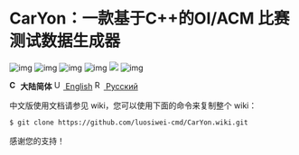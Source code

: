 # CarYon：一款基于C++的OI/ACM 比赛测试数据生成器

![img](https://img.shields.io/badge/Avatar-luosw-red.svg) ![img](https://img.shields.io/github/package-json/v/luosiwei-cmd/caryon) ![img](https://img.shields.io/npm/dm/datamaker-caryon) ![img](https://img.shields.io/npm/dt/datamaker-caryon) ![](https://img.shields.io/npm/l/datamaker-caryon) ![img](https://img.shields.io/npm/v/datamaker-caryon)

**<img src="https://s.oier.in/cn.png" width="16" alt="CN" /> 大陆简体** [<img src="https://s.oier.in/us.png" width="16" alt="US" /> English](README.en-us.md) [<img src="https://s.oier.in/ru.png" width="16" alt="RU" /> Русский](README.ru.md)

中文版使用文档请参见 wiki，您可以使用下面的命令来复制整个 wiki：

```sh
$ git clone https://github.com/luosiwei-cmd/CarYon.wiki.git
```

感谢您的支持！
